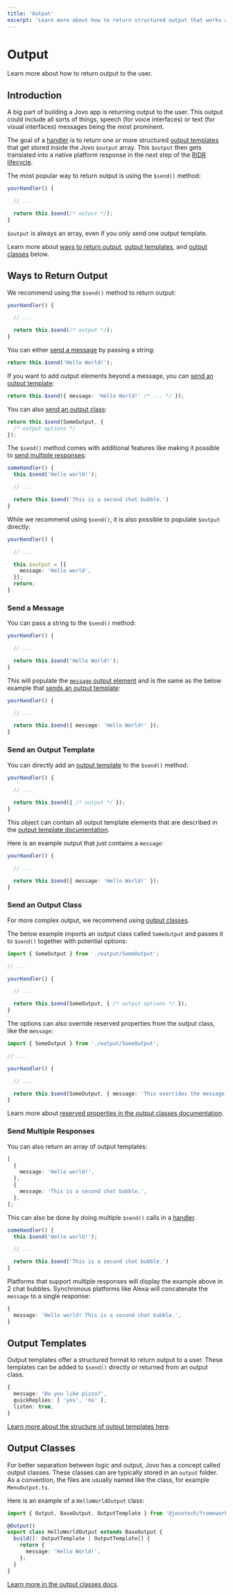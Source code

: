 ```yaml
---
title: 'Output'
excerpt: 'Learn more about how to return structured output that works across platforms like Alexa, Google Assistant, Facebook Messenger, the web, and more.'
---
```


# Output

Learn more about how to return output to the user.

## Introduction

A big part of building a Jovo app is returning output to the user. This output could include all sorts of things, speech (for voice interfaces) or text (for visual interfaces) messages being the most prominent.

The goal of a [handler](./handlers.md) is to return one or more structured [output templates](#output-templates) that get stored inside the Jovo `$output` array. This `$output` then gets translated into a native platform response in the next step of the [RIDR lifecycle](./ridr-lifecycle.md).

The most popular way to return output is using the `$send()` method:

```typescript
yourHandler() {

  // ...

  return this.$send(/* output */);
}
```

`$output` is always an array, even if you only send one output template.

Learn more about [ways to return output](#ways-to-return-output), [output templates](#output-templates), and [output classes](#output-classes) below.

## Ways to Return Output

We recommend using the `$send()` method to return output:

```typescript
yourHandler() {

  // ...

  return this.$send(/* output */);
}
```

You can either [send a message](#send-a-message) by passing a string:

```typescript
return this.$send('Hello World!');
```

If you want to add output elements beyond a message, you can [send an output template](#send-an-output-template):

```typescript
return this.$send({ message: 'Hello World!' /* ... */ });
```

You can also [send an output class](#send-an-output-class):

```typescript
return this.$send(SomeOutput, {
  /* output options */
});
```

The `$send()` method comes with additional features like making it possible to [send multiple responses](#send-multiple-responses):

```typescript
someHandler() {
  this.$send('Hello world!');

  // ...

  return this.$send('This is a second chat bubble.')
}
```

While we recommend using `$send()`, it is also possible to populate `$output` directly:

```typescript
yourHandler() {

  // ...

  this.$output = [{
    message: 'Hello world',
  }];
  return;
}
```

### Send a Message

You can pass a string to the `$send()` method:

```typescript
yourHandler() {

  // ...

  return this.$send('Hello World!');
}
```

This will populate the [`message` output element](https://v4.jovo.tech/docs/output-templates#message) and is the same as the below example that [sends an output template](#send-an-output-template):

```typescript
yourHandler() {

  // ...

  return this.$send({ message: 'Hello World!' });
}
```

### Send an Output Template

You can directly add an [output template](#output-templates) to the `$send()` method:

```typescript
yourHandler() {

  // ...

  return this.$send({ /* output */ });
}
```

This object can contain all output template elements that are described in the [output template documentation](./output-templates.md).

Here is an example output that just contains a `message`:

```typescript
yourHandler() {

  // ...

  return this.$send({ message: 'Hello World!' });
}
```

### Send an Output Class

For more complex output, we recommend using [output classes](#output-classes).

The below example imports an output class called `SomeOutput` and passes it to `$send()` together with potential options:

```typescript
import { SomeOutput } from './output/SomeOutput';

// ...

yourHandler() {

  // ...

  return this.$send(SomeOutput, { /* output options */ });
}
```

The options can also override reserved properties from the output class, like the `message`:

```typescript
import { SomeOutput } from './output/SomeOutput';

// ...

yourHandler() {

  // ...

  return this.$send(SomeOutput, { message: 'This overrides the message from SomeOutput' });
}
```

Learn more about [reserved properties in the output classes documentation](./output-classes.md#reserved-properties).

### Send Multiple Responses

You can also return an array of output templates:

```typescript
[
  {
    message: 'Hello world!',
  },
  {
    message: 'This is a second chat bubble.',
  },
];
```

This can also be done by doing multiple `$send()` calls in a [handler](./handlers.md).

```typescript
someHandler() {
  this.$send('Hello world!');

  // ...

  return this.$send('This is a second chat bubble.')
}
```

Platforms that support multiple responses will display the example above in 2 chat bubbles. Synchronous platforms like Alexa will concatenate the `message` to a single response:

```typescript
{
  message: 'Hello world! This is a second chat bubble.',
}
```

## Output Templates

Output templates offer a structured format to return output to a user. These templates can be added to `$send()` directly or returned from an output class.

```typescript
{
  message: 'Do you like pizza?',
  quickReplies: [ 'yes', 'no' ],
  listen: true,
}
```

[Learn more about the structure of output templates here](./output-templates.md).

## Output Classes

For better separation between logic and output, Jovo has a concept called output classes. These classes can are typically stored in an `output` folder. As a convention, the files are usually named like the class, for example `MenuOutput.ts`.

Here is an example of a `HelloWorldOutput` class:

```typescript
import { Output, BaseOutput, OutputTemplate } from '@jovotech/framework';

@Output()
export class HelloWorldOutput extends BaseOutput {
  build(): OutputTemplate | OutputTemplate[] {
    return {
      message: 'Hello World!',
    };
  }
}
```

[Learn more in the output classes docs](./output-classes.md).
